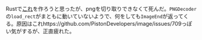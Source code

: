 Rustで[これ](https://sausheong.github.io/posts/space-invaders-with-go/)を作ろうと思ったが、pngを切り取りできなくて死んだ。`PNGDecoder`の`load_rect`がまともに動いていないようで、何をしても`ImageEnd`が返ってくる。原因はこれhttps://github.com/PistonDevelopers/image/issues/709っぽい気がするが、正直疲れた。

